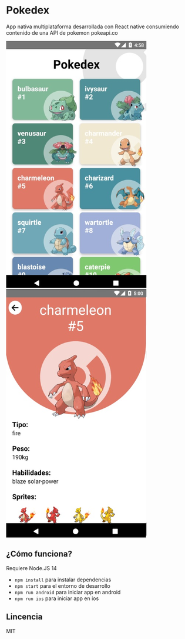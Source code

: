 # Pokedex

App nativa multiplataforma desarrollada con React native consumiendo contenido de una API de pokemon pokeapi.co

![Captura de la vista Home](./preview/preview.jpg)
![Captura de la vista Details](./preview/preview2.jpg)

## ¿Cómo funciona?

Requiere Node.JS 14

- `npm install` para instalar dependencias
- `npm start` para el entorno de desarrollo
- `npm run android` para iniciar app en android
- `npm run ios` para iniciar app en ios

## Lincencia

MIT
